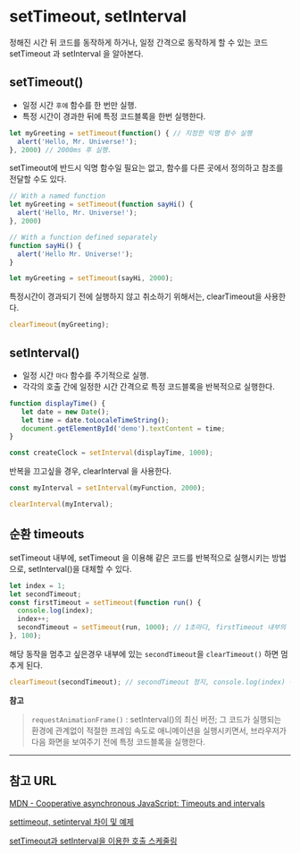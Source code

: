 # setTimeout, setInterval

정해진 시간 뒤 코드를 동작하게 하거나, 일정 간격으로 동작하게 할 수 있는 코드 setTimeout 과 setInterval 을 알아본다.


## setTimeout()

- 일정 시간 `후에` 함수를 한 번만 실행.
- 특정 시간이 경과한 뒤에 특정 코드블록을 한번 실행한다.


```javascript
let myGreeting = setTimeout(function() { // 지정한 익명 함수 실행
  alert('Hello, Mr. Universe!');
}, 2000) // 2000ms 후 실행.
```

setTimeout에 반드시 익명 함수일 필요는 없고, 함수를 다른 곳에서 정의하고 참조를 전달할 수도 있다.

```javascript
// With a named function
let myGreeting = setTimeout(function sayHi() {
  alert('Hello, Mr. Universe!');
}, 2000)

// With a function defined separately
function sayHi() {
  alert('Hello Mr. Universe!');
}

let myGreeting = setTimeout(sayHi, 2000);
```

특정시간이 경과되기 전에 실행하지 않고 취소하기 위해서는, clearTimeout을 사용한다.
```javascript
clearTimeout(myGreeting);
```

## setInterval()

- 일정 시간 `마다` 함수를 주기적으로 실행.
- 각각의 호출 간에 일정한 시간 간격으로 특정 코드블록을 반복적으로 실행한다.



```javascript
function displayTime() {
   let date = new Date();
   let time = date.toLocaleTimeString();
   document.getElementById('demo').textContent = time;
}

const createClock = setInterval(displayTime, 1000);
```

반복을 끄고싶을 경우, clearInterval 을 사용한다.
```javascript
const myInterval = setInterval(myFunction, 2000);

clearInterval(myInterval);
```

## 순환 timeouts

setTimeout 내부에, setTimeout 을 이용해 같은 코드를 반복적으로 실행시키는 방법으로, setInterval()을 대체할 수 있다.

```javascript
let index = 1;
let secondTimeout;
const firstTimeout = setTimeout(function run() {
  console.log(index);
  index++;
  secondTimeout = setTimeout(run, 1000); // 1초마다, firstTimeout 내부의 동작 실행
}, 100);
```

해당 동작을 멈추고 싶은경우 내부에 있는 `secondTimeout`을 `clearTimeout()` 하면 멈추게 된다.

```javascript
clearTimeout(secondTimeout); // secondTimeout 정지, console.log(index) 이하 라인 중지됨
```

**참고** 

>`requestAnimationFrame()` : setInterval()의 최신 버전; 그 코드가 실행되는 환경에 관계없이 적절한 프레임 속도로 애니메이션을 실행시키면서, 브라우저가 다음 화면을 보여주기 전에 특정 코드블록을 실행한다.

---
## 참고 URL

[MDN - Cooperative asynchronous JavaScript: Timeouts and intervals](https://developer.mozilla.org/ko/docs/Learn/JavaScript/Asynchronous/Timeouts_and_intervals)

[settimeout, setinterval 차이 및 예제](https://wdevp.tistory.com/67)

[setTimeout과 setInterval을 이용한 호출 스케줄링](https://ko.javascript.info/settimeout-setinterval)